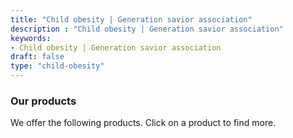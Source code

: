 ```yaml
---
title: "Child obesity | Generation savior association"
description : "Child obesity | Generation savior association" 
keywords:
- Child obesity | Generation savior association
draft: false
type: "child-obesity"
---
```


### Our products

We offer the following products. Click on a product to find more.